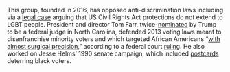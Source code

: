 This group, founded in 2016, has opposed anti-discrimination laws including via a [legal case](https://www.aclu.org/legal-document/lgbtq-discrimination-cases-religious-freedom-institute-islam-and-religious-freedom) arguing that US Civil Rights Act protections do not extend to LGBT people. President and director Tom Farr, twice-[nominated](https://www.washingtonpost.com/powerpost/trump-judicial-nominee-thomas-farr-advances-in-senate-amid-racially-charged-controversy/2018/11/28/459b0ca4-f322-11e8-aeea-b85fd44449f5_story.html) by Trump to be a federal judge in North Carolina, defended 2013 voting laws meant to disenfranchise minority voters and which targeted African Americans “[with almost surgical precision](https://www.washingtonpost.com/politics/gillum-abrams-speak-out-against-controversial-judicial-nominee-from-north-carolina/2018/11/27/574e56fe-f250-11e8-80d0-f7e1948d55f4_story.html),” according to a federal court [ruling](https://www.washingtonpost.com/politics/gillum-abrams-speak-out-against-controversial-judicial-nominee-from-north-carolina/2018/11/27/574e56fe-f250-11e8-80d0-f7e1948d55f4_story.html). He also worked on Jesse Helms’ 1990 senate campaign, which included [postcards](https://www.washingtonpost.com/politics/gillum-abrams-speak-out-against-controversial-judicial-nominee-from-north-carolina/2018/11/27/574e56fe-f250-11e8-80d0-f7e1948d55f4_story.html) deterring black voters.

